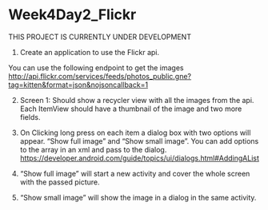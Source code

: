 # Week4Day2_Flickr

THIS PROJECT IS CURRENTLY UNDER DEVELOPMENT

1. Create an application to use the Flickr api.

You can use the following endpoint to get the images 
http://api.flickr.com/services/feeds/photos_public.gne?tag=kitten&format=json&nojsoncallback=1

2. Screen 1: Should show a recycler view with all the images from the api. 
Each ItemView should have a thumbnail of the image and two more fields.

3. On Clicking long press on each item a dialog box with two options will appear. 
“Show full image” and “Show small image”. You can add options to the array in an xml and pass to the dialog. 
https://developer.android.com/guide/topics/ui/dialogs.html#AddingAList

4. “Show full image” will start a new activity and cover the whole screen with the passed picture.

5. “Show small image” will show the image in a dialog in the same activity.

